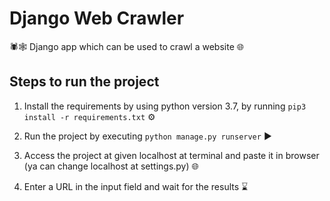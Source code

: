 # Django Web Crawler

🕷️🕸️ Django app which can be used to crawl a website 🌐

## Steps to run the project

1. Install the requirements by using python version 3.7, by running `pip3 install -r requirements.txt` ⚙️

2. Run the project by executing `python manage.py runserver` ▶️

3. Access the project at given localhost at terminal and paste it in browser (ya can change localhost at settings.py) 🌐

4. Enter a URL in the input field and wait for the results ⌛

